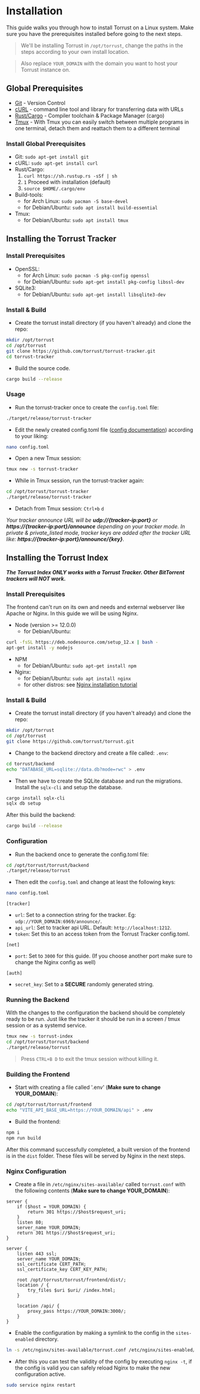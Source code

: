 # Installation
This guide walks you through how to install Torrust on a Linux system. Make sure you have the prerequisites installed before going to the next steps.
> We'll be installing Torrust in `/opt/torrust`, change the paths in the steps according to your own install location.

> Also replace `YOUR_DOMAIN` with the domain you want to host your Torrust instance on.

## Global Prerequisites
- [Git](https://git-scm.com) - Version Control
- [cURL](https://curl.se/) - command line tool and library
  for transferring data with URLs
- [Rust/Cargo](https://www.rust-lang.org/) - Compiler toolchain & Package Manager (cargo)
- [Tmux](https://linuxize.com/post/getting-started-with-tmux/) - With Tmux you can easily switch between multiple programs in one terminal, detach them and reattach them to a different terminal


### Install Global Prerequisites
* Git: ```sudo apt-get install git```
* cURL: ```sudo apt-get install curl```
* Rust/Cargo: 
    1. ```curl https://sh.rustup.rs -sSf | sh```
    2. ```1``` Proceed with installation (default)
    3. ```source $HOME/.cargo/env```
* Build-tools:
    * for Arch Linux: ```sudo pacman -S base-devel```
    * for Debian/Ubuntu: ```sudo apt install build-essential```
* Tmux:
    * for Debian/Ubuntu: ```sudo apt install tmux```


## Installing the Torrust Tracker
[//]: # (### Getting Started)
[//]: # (You can get the latest binaries from [releases]&#40;https://github.com/torrust/torrust-tracker/releases&#41; or follow the install from scratch instructions below.)

### Install Prerequisites
* OpenSSL:
    * for Arch Linux: ```sudo pacman -S pkg-config openssl```
    * for Debian/Ubuntu: ```sudo apt-get install pkg-config libssl-dev```
* SQLite3:
    * for Debian/Ubuntu: ```sudo apt-get install libsqlite3-dev```

### Install & Build
* Create the torrust install directory (if you haven't already) and clone the repo:
```bash
mkdir /opt/torrust
cd /opt/torrust
git clone https://github.com/torrust/torrust-tracker.git
cd torrust-tracker
```

* Build the source code.
```bash
cargo build --release
```

### Usage
* Run the torrust-tracker once to create the `config.toml` file:
```bash
./target/release/torrust-tracker
```

* Edit the newly created config.toml file ([config documentation](https://torrust.com/torrust-tracker/config/)) according to your liking:
```bash
nano config.toml
```

* Open a new Tmux session:
```bash
tmux new -s torrust-tracker
```

* While in Tmux session, run the torrust-tracker again:
```bash
cd /opt/torrust/torrust-tracker
./target/release/torrust-tracker
```

* Detach from Tmux session: `Ctrl+b` `d`

_Your tracker announce URL will be **udp://{tracker-ip:port}** or **https://{tracker-ip:port}/announce** depending on your tracker mode.
In private & private_listed mode, tracker keys are added after the tracker URL like: **https://{tracker-ip:port}/announce/{key}**._


## Installing the Torrust Index
**_The Torrust Index ONLY works with a Torrust Tracker. Other BitTorrent trackers will NOT work._**

### Install Prerequisites
The frontend can't run on its own and needs and external webserver like Apache or Nginx.
In this guide we will be using Nginx.

* Node (version >= 12.0.0)
    * for Debian/Ubuntu: 
```bash
curl -fsSL https://deb.nodesource.com/setup_12.x | bash -
apt-get install -y nodejs
```
* NPM
    * for Debian/Ubuntu: ```sudo apt-get install npm```
* Nginx:
    * for Debian/Ubuntu: ```sudo apt install nginx```
    * for other distros: see [Nginx installation tutorial](https://www.nginx.com/resources/wiki/start/topics/tutorials/install/)


### Install & Build
* Create the torrust install directory (if you haven't already) and clone the repo:
```bash
mkdir /opt/torrust
cd /opt/torrust
git clone https://github.com/torrust/torrust.git
```

* Change to the backend directory and create a file called: `.env`:
```bash
cd torrust/backend
echo "DATABASE_URL=sqlite://data.db?mode=rwc" > .env
```

* Then we have to create the SQLite database and run the migrations. Install the `sqlx-cli` and setup the database.
```bash
cargo install sqlx-cli
sqlx db setup
```

After this build the backend:
```bash
cargo build --release
```

### Configuration
* Run the backend once to generate the config.toml file:
```bash
cd /opt/torrust/torrust/backend
./target/release/torrust
```

* Then edit the `config.toml` and change at least the following keys:

```bash
nano config.toml
```

`[tracker]`

- `url`: Set to a connection string for the tracker. Eg: `udp://YOUR_DOMAIN:6969/announce/`. 
- `api_url`: Set to tracker api URL. Default: `http://localhost:1212`.
- `token`: Set this to an access token from the Torrust Tracker config.toml.

`[net]`

- `port`: Set to `3000` for this guide. (If you choose another port make sure to change the Nginx config as well)

`[auth]`

- `secret_key`: Set to a __SECURE__ randomly generated string.

### Running the Backend
With the changes to the configuration the backend should be completely ready to be run.
Just like the tracker it should be run in a screen / tmux session or as a systemd service.

```bash
tmux new -s torrust-index
cd /opt/torrust/torrust/backend
./target/release/torrust
```
> Press `CTRL+B D` to exit the tmux session without killing it.

### Building the Frontend
* Start with creating a file called '.env' (**Make sure to change YOUR_DOMAIN**):
```bash
cd /opt/torrust/torrust/frontend
echo "VITE_API_BASE_URL=https://YOUR_DOMAIN/api" > .env
```

* Build the frontend:
```bash
npm i
npm run build
```
After this command successfully completed, a built version of the frontend is in the `dist` folder.
These files will be served by Nginx in the next steps.

### Nginx Configuration
* Create a file in `/etc/nginx/sites-available/` called `torrust.conf` with the following contents (**Make sure to change YOUR_DOMAIN**):
```nginx
server {
    if ($host = YOUR_DOMAIN) {
        return 301 https://$host$request_uri;
    }
    listen 80;
    server_name YOUR_DOMAIN;
    return 301 https://$host$request_uri;
}

server {
    listen 443 ssl;
    server_name YOUR_DOMAIN;
    ssl_certificate CERT_PATH;
    ssl_certificate_key CERT_KEY_PATH;

    root /opt/torrust/torrust/frontend/dist/;
    location / {
        try_files $uri $uri/ /index.html;
    }
    
    location /api/ {
        proxy_pass https://YOUR_DOMAIN:3000/;
    }
}
```

* Enable the configuration by making a symlink to the config in the `sites-enabled` directory.
```bash
ln -s /etc/nginx/sites-available/torrust.conf /etc/nginx/sites-enabled/
```

* After this you can test the validity of the config by executing `nginx -t`,
if the config is valid you can safely reload Nginx to make the new configuration active.
```bash
sudo service nginx restart
```
